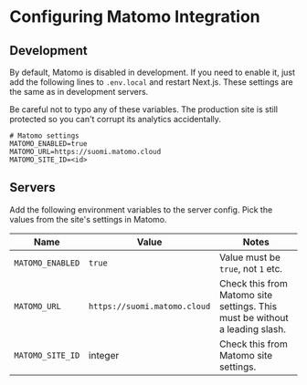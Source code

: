 # Configuring Matomo Integration

## Development

By default, Matomo is disabled in development. If you need to enable it, just
add the following lines to `.env.local` and restart Next.js. These settings
are the same as in development servers.

Be careful not to typo any of these variables. The production site is still
protected so you can't corrupt its analytics accidentally.

```env
# Matomo settings
MATOMO_ENABLED=true
MATOMO_URL=https://suomi.matomo.cloud
MATOMO_SITE_ID=<id>
```

## Servers

Add the following environment variables to the server config. Pick the values
from the site's settings in Matomo.

| Name             | Value                        | Notes                                                                       |
| ---------------- | ---------------------------- | --------------------------------------------------------------------------- |
| `MATOMO_ENABLED` | `true`                       | Value must be `true`, not `1` etc.                                          |
| `MATOMO_URL`     | `https://suomi.matomo.cloud` | Check this from Matomo site settings. This must be without a leading slash. |
| `MATOMO_SITE_ID` | integer                      | Check this from Matomo site settings.                                       |

